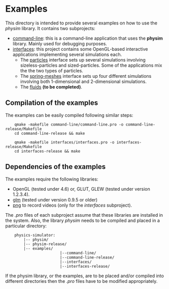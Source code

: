 # Examples

This directory is intended to provide several examples on how to use
the _physim_ library. It contains two subprojects:

- [command-line](https://github.com/lluisalemanypuig/physics-simulator/tree/master/examples/command-line): this is
a command-line application that uses the __physim__ library. Mainly used for debugging purposes.
- [interfaces](https://github.com/lluisalemanypuig/physics-simulator/tree/master/examples/interfaces): this project
contains some OpenGL-based interactive applications implementing several simulations each.
    - The [particles](https://github.com/lluisalemanypuig/physics-simulator/tree/master/examples/interfaces/particles)
    interface sets up several simulations involving sizeless-particles and sized-particles. Some of
    the applications mix the the two types of particles.
    - The [spring-meshes](https://github.com/lluisalemanypuig/physics-simulator/tree/master/examples/interfaces/spring-meshes)
    interface sets up four different simulations involving both 1-dimensional and 2-dimensional
    simulations.
    - The [fluids](https://github.com/lluisalemanypuig/physics-simulator/tree/master/examples/interfaces/fluids)
    __(to be completed)__.

## Compilation of the examples

The examples can be easily compiled following similar steps:

        qmake -makefile command-line/command-line.pro -o command-line-release/Makefile
        cd command-line-release && make
        
        qmake -makefile interfaces/interfaces.pro -o interfaces-release/Makefile
        cd interfaces-release && make

## Dependencies of the examples

The examples require the following libraries:

- OpenGL (tested under 4.6) or, GLUT, GLEW (tested under version 1.2.3.4).
- [glm](https://glm.g-truc.net/0.9.9/index.html) (tested under version 0.9.5 or older)
- [png](http://www.libpng.org/pub/png/libpng.html) to record videos (only for the _interfaces_ subproject).

The _.pro_ files of each subproject assume that these libraries are installed in the system.
Also, the library _physim_ needs to be compiled and placed in a particular directory:

		physics-simulator:
			|-- physim/
			|-- physim-release/
			|-- examples/
                            |--command-line/
                            |--command-line-release/
                            |--interfaces/
                            |--interfaces-release/

If the physim library, or the examples, are to be placed and/or compiled into different directories
then the _.pro_ files have to be modified appropriately.
